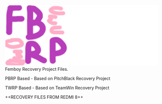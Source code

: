![Screenshot](power_logo.png)
Femboy Recovery Project Files.


PBRP Based - Based on PitchBlack Recovery Project

TWRP Based - Based on TeamWin Recovery Project


++RECOVERY FILES FROM REDMI 8++
